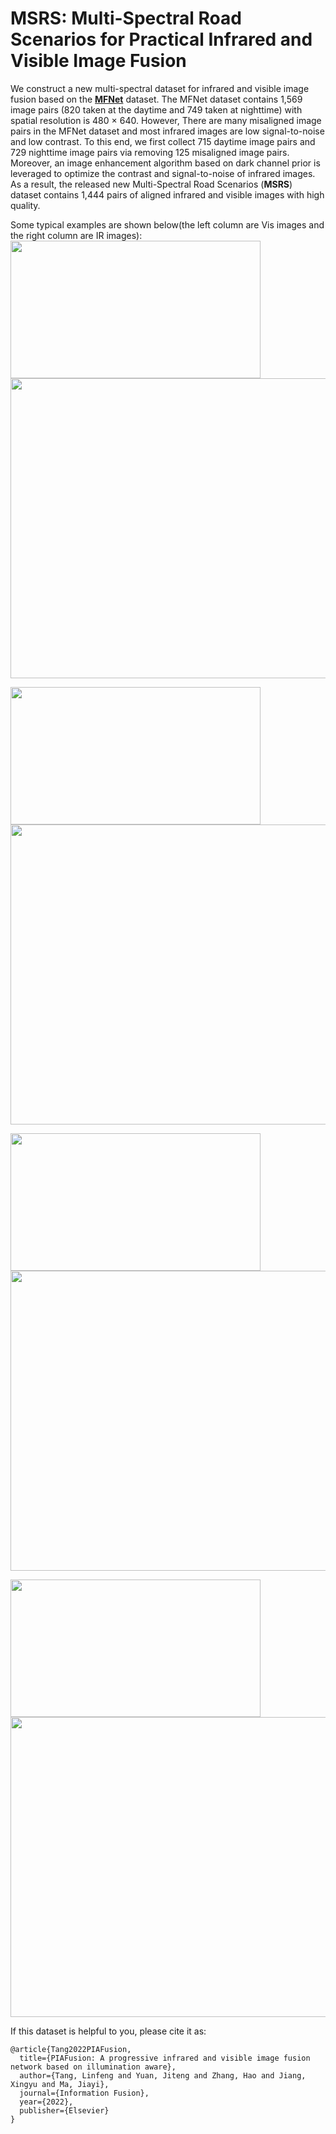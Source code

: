 # MSRS: Multi-Spectral Road Scenarios for Practical Infrared and Visible Image Fusion 

We construct a new multi-spectral dataset for infrared and visible image fusion based on the **[MFNet](https://www.mi.t.u-tokyo.ac.jp/static/projects/mil_multispectral/)** dataset. The MFNet dataset contains 1,569 image pairs (820 taken at the daytime and 749 taken at nighttime) with spatial resolution is 480 × 640. However, There are many misaligned image pairs in the MFNet dataset and most infrared images are low signal-to-noise and low contrast. To this end, we first collect 715 daytime image pairs and 729 nighttime image pairs via removing 125 misaligned image pairs. Moreover, an image enhancement algorithm based on dark channel prior is leveraged to optimize the contrast and signal-to-noise of infrared images. As a result, the released new Multi-Spectral Road Scenarios (**MSRS**) dataset contains 1,444 pairs of aligned infrared and visible images with high quality.<br>


Some typical examples are shown below(the left column are Vis images and the right column are IR images):<br>
<img  src="https://github.com/Linfeng-Tang/MSRS/tree/main/test/vi/00537D.png"  width="400"  height="220"/>  <img  src="https://github.com/Linfeng-Tang/MSRS/tree/main/test/ir/00537D.png"  width="640"  height="480"/>

<img  src="https://github.com/Linfeng-Tang/MSRS/tree/main/train/vi/00633D.png"  width="400"  height="220"/>  <img  src="https://github.com/Linfeng-Tang/MSRS/tree/main/train/ir/00633D.png"  width="640"  height="480"/>

<img  src="https://github.com/Linfeng-Tang/MSRS/tree/main/train/vi/00881N.png"  width="400"  height="220"/>  <img  src="https://github.com/Linfeng-Tang/MSRS/tree/main/train/ir/00881N.png"  width="640"  height="480"/>

<img  src="https://github.com/Linfeng-Tang/MSRS/tree/main/train/vi/01023N.png"  width="400"  height="220"/>  <img  src="https://github.com/Linfeng-Tang/MSRS/tree/main/train/ir/01023N.png"  width="640"  height="480"/>

  

If this dataset is helpful to you, please cite it as:
```
@article{Tang2022PIAFusion,
  title={PIAFusion: A progressive infrared and visible image fusion network based on illumination aware},
  author={Tang, Linfeng and Yuan, Jiteng and Zhang, Hao and Jiang, Xingyu and Ma, Jiayi},
  journal={Information Fusion},
  year={2022},
  publisher={Elsevier}
}
```
